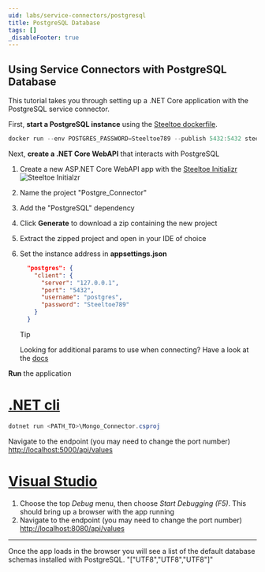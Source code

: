 ```yaml
---
uid: labs/service-connectors/postgresql
title: PostgreSQL Database
tags: []
_disableFooter: true
---
```


## Using Service Connectors with PostgreSQL Database

This tutorial takes you through setting up a .NET Core application with the PostgreSQL service connector.

First, **start a PostgreSQL instance** using the [Steeltoe dockerfile](https://github.com/steeltoeoss/dockerfiles).

 ```powershell
 docker run --env POSTGRES_PASSWORD=Steeltoe789 --publish 5432:5432 steeltoeoss/postgresql
 ```

Next, **create a .NET Core WebAPI** that interacts with PostgreSQL

1. Create a new ASP.NET Core WebAPI app with the [Steeltoe Initializr](https://start.steeltoe.io)
    ![Steeltoe Initialzr](~/labs/images/initializr/postgresql.png)
1. Name the project "Postgre_Connector"
1. Add the "PostgreSQL" dependency
1. Click **Generate** to download a zip containing the new project
1. Extract the zipped project and open in your IDE of choice
1. Set the instance address in **appsettings.json**

    ```json
      "postgres": {
        "client": {
          "server": "127.0.0.1",
          "port": "5432",
          "username": "postgres",
          "password": "Steeltoe789"
        }
      }
    ```

    > [!TIP]
    >Looking for additional params to use when connecting? Have a look at the [docs](~/api/v3/welcome/index.md)

**Run** the application

  # [.NET cli](#tab/cli)

  ```powershell
  dotnet run <PATH_TO>\Mongo_Connector.csproj
  ```

  Navigate to the endpoint (you may need to change the port number) [http://localhost:5000/api/values](http://localhost:5000/api/values)

  # [Visual Studio](#tab/vs)

  1. Choose the top *Debug* menu, then choose *Start Debugging (F5)*. This should bring up a browser with the app running
  1. Navigate to the endpoint (you may need to change the port number) [http://localhost:8080/api/values](http://localhost:8080/api/values)
  
  ***

Once the app loads in the browser you will see a list of the default database schemas installed with PostgreSQL.
"["UTF8","UTF8","UTF8"]"
